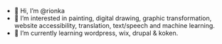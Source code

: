 - 👋 Hi, I’m @rionka
- 👀 I’m interested in painting, digital drawing, graphic transformation, website accessibility, translation, text/speech and machine learning.
- 🌱 I’m currently learning wordpress, wix, drupal & koken.


<!---
rionka/rionka is a ✨ special ✨ repository because its `README.md` (this file) appears on your GitHub profile.
You can click the Preview link to take a look at your changes.
--->
